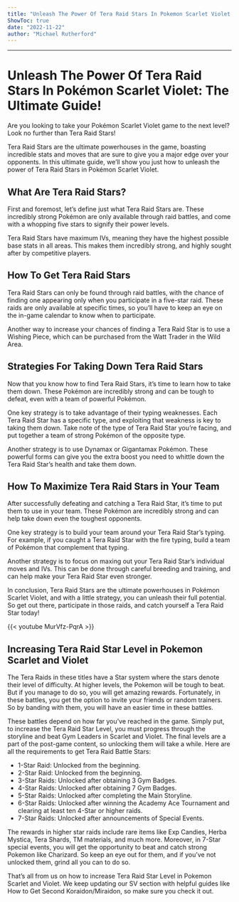 ```yaml
---
title: "Unleash The Power Of Tera Raid Stars In Pokemon Scarlet Violet: The Ultimate Guide!"
ShowToc: true 
date: "2022-11-22"
author: "Michael Rutherford"
---
```

*****
# Unleash The Power Of Tera Raid Stars In Pokémon Scarlet Violet: The Ultimate Guide!

Are you looking to take your Pokémon Scarlet Violet game to the next level? Look no further than Tera Raid Stars!

Tera Raid Stars are the ultimate powerhouses in the game, boasting incredible stats and moves that are sure to give you a major edge over your opponents. In this ultimate guide, we’ll show you just how to unleash the power of Tera Raid Stars in Pokémon Scarlet Violet.

## What Are Tera Raid Stars?

First and foremost, let’s define just what Tera Raid Stars are. These incredibly strong Pokémon are only available through raid battles, and come with a whopping five stars to signify their power levels.

Tera Raid Stars have maximum IVs, meaning they have the highest possible base stats in all areas. This makes them incredibly strong, and highly sought after by competitive players.

## How To Get Tera Raid Stars

Tera Raid Stars can only be found through raid battles, with the chance of finding one appearing only when you participate in a five-star raid. These raids are only available at specific times, so you’ll have to keep an eye on the in-game calendar to know when to participate.

Another way to increase your chances of finding a Tera Raid Star is to use a Wishing Piece, which can be purchased from the Watt Trader in the Wild Area. 

## Strategies For Taking Down Tera Raid Stars

Now that you know how to find Tera Raid Stars, it’s time to learn how to take them down. These Pokémon are incredibly strong and can be tough to defeat, even with a team of powerful Pokémon.

One key strategy is to take advantage of their typing weaknesses. Each Tera Raid Star has a specific type, and exploiting that weakness is key to taking them down. Take note of the type of Tera Raid Star you’re facing, and put together a team of strong Pokémon of the opposite type.

Another strategy is to use Dynamax or Gigantamax Pokémon. These powerful forms can give you the extra boost you need to whittle down the Tera Raid Star’s health and take them down.

## How To Maximize Tera Raid Stars in Your Team

After successfully defeating and catching a Tera Raid Star, it’s time to put them to use in your team. These Pokémon are incredibly strong and can help take down even the toughest opponents.

One key strategy is to build your team around your Tera Raid Star’s typing. For example, if you caught a Tera Raid Star with the fire typing, build a team of Pokémon that complement that typing.

Another strategy is to focus on maxing out your Tera Raid Star’s individual moves and IVs. This can be done through careful breeding and training, and can help make your Tera Raid Star even stronger.

In conclusion, Tera Raid Stars are the ultimate powerhouses in Pokémon Scarlet Violet, and with a little strategy, you can unleash their full potential. So get out there, participate in those raids, and catch yourself a Tera Raid Star today!

{{< youtube MurVfz-PqrA >}} 



## Increasing Tera Raid Star Level in Pokemon Scarlet and Violet
 

 
The Tera Raids in these titles have a Star system where the stars denote their level of difficulty. At higher levels, the Pokemon will be tough to beat. But if you manage to do so, you will get amazing rewards. Fortunately, in these battles, you get the option to invite your friends or random trainers. So by banding with them, you will have an easier time in these battles.
 
These battles depend on how far you’ve reached in the game. Simply put, to increase the Tera Raid Star Level, you must progress through the storyline and beat Gym Leaders in Scarlet and Violet. The final levels are a part of the post-game content, so unlocking them will take a while. Here are all the requirements to get Tera Raid Battle Stars:
 
- 1-Star Raid: Unlocked from the beginning.
 - 2-Star Raid: Unlocked from the beginning.
 - 3-Star Raids: Unlocked after obtaining 3 Gym Badges.
 - 4-Star Raids: Unlocked after obtaining 7 Gym Badges.
 - 5-Star Raids: Unlocked after completing the Main Storyline.
 - 6-Star Raids: Unlocked after winning the Academy Ace Tournament and clearing at least ten 4-Star or higher raids.
 - 7-Star Raids: Unlocked after announcements of Special Events.

 
The rewards in higher star raids include rare items like Exp Candies, Herba Mystica, Tera Shards, TM materials, and much more. Moreover, in 7-Star special events, you will get the opportunity to beat and catch strong Pokemon like Charizard. So keep an eye out for them, and if you’ve not unlocked them, grind all you can to do so.
 
That’s all from us on how to increase Tera Raid Star Level in Pokemon Scarlet and Violet. We keep updating our SV section with helpful guides like How to Get Second Koraidon/Miraidon, so make sure you check it out.




